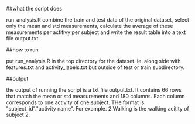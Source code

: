 ##what the script does

run_analysis.R combine the train and test data of the original dataset, select only the mean and std measurements, calculate the average of these measurements per actitivy per subject and write the result table into a text file output.txt.

##how to run

put run_analysis.R in the top directory for the dataset. ie. along side with features.txt and activity_labels.txt but outside of test or train subdirectory.

##output

the output of running the script is a txt file output.txt. It contains 66 rows that match the mean or std measurements and 180 columns. Each column corresponds to one activity of one subject. THe format is "subject_id"."activity name". For example. 2.Walking is the walking acitity of subject 2.